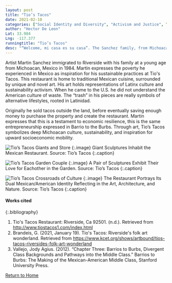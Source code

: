 ```yaml
---
layout: post
title: "Tio’s Tacos"
date: 2021-02-10
categories: ["Social Identity and Diversity", "Activism and Justice", “Economic (Im)mobility and Class”]
author: "Hector De Leon"
Lat: 33.984
Lng: -117.377
runningtitle: "Tio’s Tacos"
desc: "“Welcome, mi casa es su casa”. The Sanchez family, from Michoacan, Mexico, has proudly served Riverside, art, food, and culture since 1990."
---
```

Artist Martin Sanchez immigrated to Riverside with his family at a young age from Michoacan, Mexico in 1984. Martin expresses the poverty he experienced in Mexico as inspiration for his sustainable practices at Tio's Tacos. This restaurant is home to traditional Mexican cuisine, surrounded by unique and novel art. His art holds representations of Latinx culture and sustainability activism. When he came to the U.S. he did not understand the American culture of waste. The “trash” in his pieces are really symbols of alternative lifestyles, rooted in Latinidad. 

Originally he sold tacos outside the land, before eventually saving enough money to purchase the property and create the restaurant. Martin expresses that this is a testament to economic resilience, this is the same entrepreneurship expressed in Barrio to the Burbs. Through art, Tio’s Tacos symbolizes deep Michoacan culture, sustainability, and inspiration for upward socioeconomic mobility.

![Tio’s Tacos Giants and Store](images/filenameTiosTacos_Pin1_Image1.jpg)
   {:.image} 
Giant Sculptures Inhabit the Mexican Restaurant. Source: Tio’s Tacos
   {:.caption} 

![Tio’s Tacos Garden Couple](images/filenameTiosTacos_Pin1_Image2.jpg)
   {:.image} 
A Pair of Sculptures Exhibit Their Love for Eachother in the Garden. Source: Tio’s Tacos
   {:.caption} 

![Tio’s Tacos Crossroads of Culture](images/filenameTiosTacos_Pin1_Image3.jpg)
   {:.image} 
The Restaurant Portrays Its Dual Mexican/American Identity Reflecting in the Art, Architecture, and Nature. Source: Tio’s Tacos
   {:.caption} 

#### Works cited
{:.bibliography} 
1. Tio's Tacos Restaurant: Riverside, Ca 92501. (n.d.). Retrieved from http://www.tiostacos1.com/index.html
2. Brandeis, G. (2021, January 19). Tio's Tacos: Riverside's folk art wonderland. Retrieved from https://www.kcet.org/shows/artbound/tios-tacos-riversides-folk-art-wonderland
3. Vallejo, Jody Agius. (2012). “Chapter Three: Barrios to Burbs, Divergent Class Backgrounds and Pathways into the Middle Class.” Barrios to Burbs: The Making of the Mexican-American Middle Class, Stanford University Press. 

[Return to Home](https://uclachicanxstudies.github.io/BarrioSuburbanisms/)








